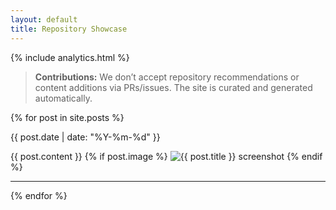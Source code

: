 ```yaml
---
layout: default
title: Repository Showcase
---
```


{% include analytics.html %}
<blockquote>
  <strong>Contributions:</strong> We don’t accept repository recommendations or content additions via PRs/issues. The site is curated and generated automatically.
</blockquote>
{% for post in site.posts %}
<article class="post" id="{{ post.date | date: '%Y-%m-%d' }}-{{ post.slug }}">
  <p class="post-meta">{{ post.date | date: "%Y-%m-%d" }}</p>
  {{ post.content }}
  {% if post.image %}
  <img src="{{ post.image | relative_url }}" alt="{{ post.title }} screenshot" loading="lazy">
  {% endif %}
  <hr>
</article>
{% endfor %}
